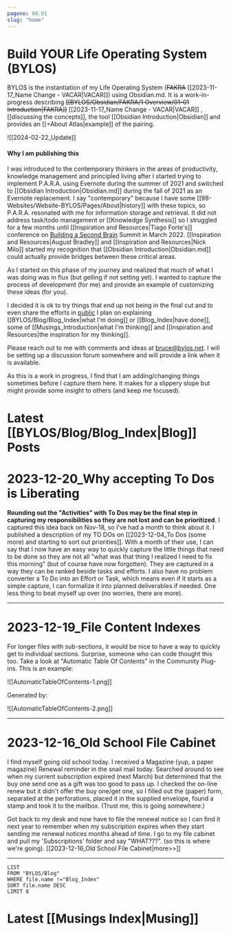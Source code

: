 ```yaml
---
pageno: 00.01
slug: "home"
---
```

# Build YOUR <b>L</b>ife Operating System (BYLOS)

BYLOS is the instantiation of my Life Operating System (~~FAKRA~~ [[2023-11-17_Name Change - VACAR|VACAR]]) using Obsidian.md. It is a work-in-progress  describing ~~[[BYLOS/Obsidian/FAKRA/1 Overview/01-01 Introduction|FAKRA]]~~  [[2023-11-17_Name Change - VACAR|VACAR]] ,  [[discussing the concepts]], the tool [[Obsidian Introduction|Obsidian]] and provides an [[+About Atlas|example]] of the pairing. 

![[2024-02-22_Update]]
#### Why I am publishing this
I was introduced to the contemporary thinkers in the areas of productivity, knowledge management and principled living after I started trying to implement P.A.R.A. using Evernote during the summer of 2021 and switched to [[Obsidian Introduction|Obsidian.md]] during the fall of 2021 as an Evernote replacement. I say "contemporary" because I have some [[98-Websites/Website-BYLOS/Pages/About|history]] with these topics, so P.A.R.A. resonated with me for information storage and retrieval. It did not address task/todo management or [[Knowledge Synthesis]] so I struggled for a few months until [[Inspiration and Resources|Tiago Forte's]]  conference on [Building a Second Brain](https://www.buildingasecondbrain.com/)  Summit in March 2022. [[Inspiration and Resources|August Bradley]] and [[Inspiration and Resources|Nick Milo]] started my recognition that [[Obsidian Introduction|Obsidian.md]] could actually provide bridges between these critical areas. 

As I started on this phase of my journey and realized that much of what I was doing was in flux (but gelling if not setting yet). I wanted to capture the process of development (for me) and provide an  example of customizing these ideas (for you). 

I decided it is ok to try things that end up not being in the final cut and to even share the efforts in [public](https://publish.obsidian.md/andymatuschak/Andy+Matuschak/Work+with+the+garage+door+up) 
I plan on explaining [[BYLOS/Blog/Blog_Index|what I'm doing]] or [[Blog_Index|have done]], some of [[Musings_Introduction|what I'm thinking]] and [[Inspiration and Resources|the inspiration for my thinking]].  

Please reach out to me with comments and ideas at bruce@bylos.net. I will be setting up a discussion forum somewhere and will provide a link when it is available. 

As this is a work in progress, I find that I am adding/changing things sometimes before I capture them here. It makes for a slippery slope but might provide some insight to others (and keep me focused).

# Latest [[BYLOS/Blog/Blog_Index|Blog]] Posts
# 2023-12-20_Why accepting To Dos is Liberating
**Rounding out the "Activities" with To Dos may be the final step in capturing my responsibilities so they are not lost and can be prioritized**. 
I captured this idea back on Nov-18, so I've had a month to think about it. I published a description of my TO DOs on [[2023-12-04_To Dos (some more) and starting to sort out priorities]]. With a month of their use, I can say that I now have an easy way to quickly capture the little things that need to be done so they are not all "what was that thing I realized I need to fix this morning"  (but of course have now forgotten). They are captured in a way they can be ranked beside tasks and efforts. I also have no problem converter a To Do into an Effort or Task, which means even if it starts as a simple capture, I can formalize it into planned deliverables if needed. One less thing to beat myself up over (no worries, there are more). 

---
# 2023-12-19_File Content Indexes
For longer files with sub-sections, it would be nice to have a way to quickly get to individual sections. Surprise, someone who can code thought this too. Take a look at "Automatic Table Of Contents" in the Community Plug-ins. 
This is an example:

![[AutomaticTableOfContents-1.png]]

Generated by:

![[AutomaticTableOfContents-2.png]]

---
# 2023-12-16_Old School File Cabinet
I find myself going old school today. I received a Magazine (yup, a paper magazine) Renewal reminder in the snail mail today. Searched around to see when my current subscription expired (next March) but determined that the buy one send one as a gift was too good to pass up.  I checked the on-line renew but it didn't offer the buy one/get one,  so I filled out the (paper) form, separated at the perforations, placed it in the supplied envelope, found a stamp and took it to the mailbox.  (Trust me, this is going somewhere.)

Got back to my desk and now have to file the renewal notice so I can find it next year to remember when my subscription expires when they start sending me renewal notices months ahead of time. I go to my file cabinet and pull my 'Subscriptions' folder and say "WHAT???". (so this is where we're going). [[2023-12-16_Old School File Cabinet|more>>]]

---
```dataview
LIST
FROM "BYLOS/Blog"
WHERE file.name !="Blog_Index"
SORT file.name DESC
LIMIT 8
```

# Latest [[Musings Index|Musing]]





